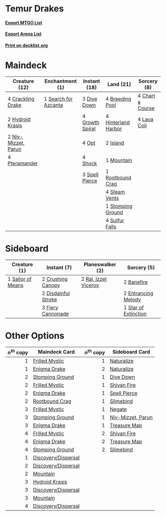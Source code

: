 # Temur Drakes

#### [Export MTGO List](../collection/Temur%20Drakes/Temur%20Drakes.txt)
#### [Export Arena List](../collection/Temur%20Drakes/Temur%20Drakes_arena.txt)
#### [Print on decklist.org](http://decklist.org/?deckmain=4%09Breeding%20Pool%0A4%09Chart%20a%20Course%0A4%09Crackling%20Drake%0A3%09Dive%20Down%0A4%09Growth%20Spiral%0A4%09Hinterland%20Harbor%0A2%09Hydroid%20Krasis%0A2%09Island%0A4%09Lava%20Coil%0A1%09Mountain%0A2%09Niv-Mizzet,%20Parun%0A4%09Opt%0A4%09Pteramander%0A1%09Rootbound%20Crag%0A1%09Search%20for%20Azcanta%0A4%09Shock%0A3%09Spell%20Pierce%0A4%09Steam%20Vents%0A1%09Stomping%20Ground%0A4%09Sulfur%20Falls&deckside=2%09Banefire%0A2%09Crushing%20Canopy%0A2%09Disdainful%20Stroke%0A2%09Entrancing%20Melody%0A3%09Fiery%20Cannonade%0A2%09Ral,%20Izzet%20Viceroy%0A1%09Sailor%20of%20Means%0A1%09Star%20of%20Extinction)
# Maindeck

|                                        Creature (12)                                         |                                        Enchantment (1)                                        |                                       Instant (18)                                       |                                          Land (21)                                           |                                        Sorcery (8)                                        |
|----------------------------------------------------------------------------------------------|-----------------------------------------------------------------------------------------------|------------------------------------------------------------------------------------------|----------------------------------------------------------------------------------------------|-------------------------------------------------------------------------------------------|
|4 [Crackling Drake](http://gatherer.wizards.com/Pages/Card/Details.aspx?multiverseid=452913)  |1 [Search for Azcanta](http://gatherer.wizards.com/Pages/Card/Details.aspx?multiverseid=435226)|3 [Dive Down](http://gatherer.wizards.com/Pages/Card/Details.aspx?multiverseid=435205)    |4 [Breeding Pool](http://gatherer.wizards.com/Pages/Card/Details.aspx?multiverseid=97088)     |4 [Chart a Course](http://gatherer.wizards.com/Pages/Card/Details.aspx?multiverseid=435200)|
|2 [Hydroid Krasis](http://gatherer.wizards.com/Pages/Card/Details.aspx?multiverseid=457327)   |                                                                                               |4 [Growth Spiral](http://gatherer.wizards.com/Pages/Card/Details.aspx?multiverseid=457322)|4 [Hinterland Harbor](http://gatherer.wizards.com/Pages/Card/Details.aspx?multiverseid=443128)|4 [Lava Coil](http://gatherer.wizards.com/Pages/Card/Details.aspx?multiverseid=452858)     |
|2 [Niv-Mizzet, Parun](http://gatherer.wizards.com/Pages/Card/Details.aspx?multiverseid=452942)|                                                                                               |4 [Opt](http://gatherer.wizards.com/Pages/Card/Details.aspx?multiverseid=442948)          |2 [Island](http://gatherer.wizards.com/Pages/Card/Details.aspx?multiverseid=439857)           |                                                                                           |
|4 [Pteramander](http://gatherer.wizards.com/Pages/Card/Details.aspx?multiverseid=457191)      |                                                                                               |4 [Shock](http://gatherer.wizards.com/Pages/Card/Details.aspx?multiverseid=129732)        |1 [Mountain](http://gatherer.wizards.com/Pages/Card/Details.aspx?multiverseid=439859)         |                                                                                           |
|                                                                                              |                                                                                               |3 [Spell Pierce](http://gatherer.wizards.com/Pages/Card/Details.aspx?multiverseid=425876) |1 [Rootbound Crag](http://gatherer.wizards.com/Pages/Card/Details.aspx?multiverseid=420934)   |                                                                                           |
|                                                                                              |                                                                                               |                                                                                          |4 [Steam Vents](http://gatherer.wizards.com/Pages/Card/Details.aspx?multiverseid=405109)      |                                                                                           |
|                                                                                              |                                                                                               |                                                                                          |1 [Stomping Ground](http://gatherer.wizards.com/Pages/Card/Details.aspx?multiverseid=405110)  |                                                                                           |
|                                                                                              |                                                                                               |                                                                                          |4 [Sulfur Falls](http://gatherer.wizards.com/Pages/Card/Details.aspx?multiverseid=443135)     |                                                                                           |


# Sideboard

|                                        Creature (1)                                        |                                         Instant (7)                                          |                                       Planeswalker (2)                                        |                                          Sorcery (5)                                          |
|--------------------------------------------------------------------------------------------|----------------------------------------------------------------------------------------------|-----------------------------------------------------------------------------------------------|-----------------------------------------------------------------------------------------------|
|1 [Sailor of Means](http://gatherer.wizards.com/Pages/Card/Details.aspx?multiverseid=439706)|2 [Crushing Canopy](http://gatherer.wizards.com/Pages/Card/Details.aspx?multiverseid=452876)  |2 [Ral, Izzet Viceroy](http://gatherer.wizards.com/Pages/Card/Details.aspx?multiverseid=452945)|2 [Banefire](http://gatherer.wizards.com/Pages/Card/Details.aspx?multiverseid=186613)          |
|                                                                                            |2 [Disdainful Stroke](http://gatherer.wizards.com/Pages/Card/Details.aspx?multiverseid=420705)|                                                                                               |2 [Entrancing Melody](http://gatherer.wizards.com/Pages/Card/Details.aspx?multiverseid=435207) |
|                                                                                            |3 [Fiery Cannonade](http://gatherer.wizards.com/Pages/Card/Details.aspx?multiverseid=435297)  |                                                                                               |1 [Star of Extinction](http://gatherer.wizards.com/Pages/Card/Details.aspx?multiverseid=435315)|


# Other Options

|*n*<sup>th</sup> copy|                                        Maindeck Card                                         |*n*<sup>th</sup> copy|                                       Sideboard Card                                       |
|--------------------:|----------------------------------------------------------------------------------------------|--------------------:|--------------------------------------------------------------------------------------------|
|                    1|[Frilled Mystic](http://gatherer.wizards.com/Pages/Card/Details.aspx?multiverseid=457318)     |                    1|[Naturalize](http://gatherer.wizards.com/Pages/Card/Details.aspx?multiverseid=129656)       |
|                    1|[Enigma Drake](http://gatherer.wizards.com/Pages/Card/Details.aspx?multiverseid=426900)       |                    2|[Naturalize](http://gatherer.wizards.com/Pages/Card/Details.aspx?multiverseid=129656)       |
|                    2|[Stomping Ground](http://gatherer.wizards.com/Pages/Card/Details.aspx?multiverseid=405110)    |                    1|[Dive Down](http://gatherer.wizards.com/Pages/Card/Details.aspx?multiverseid=435205)        |
|                    2|[Frilled Mystic](http://gatherer.wizards.com/Pages/Card/Details.aspx?multiverseid=457318)     |                    1|[Shivan Fire](http://gatherer.wizards.com/Pages/Card/Details.aspx?multiverseid=443030)      |
|                    2|[Enigma Drake](http://gatherer.wizards.com/Pages/Card/Details.aspx?multiverseid=426900)       |                    1|[Spell Pierce](http://gatherer.wizards.com/Pages/Card/Details.aspx?multiverseid=425876)     |
|                    2|[Rootbound Crag](http://gatherer.wizards.com/Pages/Card/Details.aspx?multiverseid=420934)     |                    1|[Slimebind](http://gatherer.wizards.com/Pages/Card/Details.aspx?multiverseid=457198)        |
|                    3|[Frilled Mystic](http://gatherer.wizards.com/Pages/Card/Details.aspx?multiverseid=457318)     |                    1|[Negate](http://gatherer.wizards.com/Pages/Card/Details.aspx?multiverseid=423707)           |
|                    3|[Stomping Ground](http://gatherer.wizards.com/Pages/Card/Details.aspx?multiverseid=405110)    |                    1|[Niv-Mizzet, Parun](http://gatherer.wizards.com/Pages/Card/Details.aspx?multiverseid=452942)|
|                    3|[Enigma Drake](http://gatherer.wizards.com/Pages/Card/Details.aspx?multiverseid=426900)       |                    1|[Treasure Map](http://gatherer.wizards.com/Pages/Card/Details.aspx?multiverseid=435410)     |
|                    4|[Frilled Mystic](http://gatherer.wizards.com/Pages/Card/Details.aspx?multiverseid=457318)     |                    2|[Shivan Fire](http://gatherer.wizards.com/Pages/Card/Details.aspx?multiverseid=443030)      |
|                    4|[Enigma Drake](http://gatherer.wizards.com/Pages/Card/Details.aspx?multiverseid=426900)       |                    2|[Treasure Map](http://gatherer.wizards.com/Pages/Card/Details.aspx?multiverseid=435410)     |
|                    4|[Stomping Ground](http://gatherer.wizards.com/Pages/Card/Details.aspx?multiverseid=405110)    |                    2|[Slimebind](http://gatherer.wizards.com/Pages/Card/Details.aspx?multiverseid=457198)        |
|                    1|[Discovery/Dispersal](http://gatherer.wizards.com/Pages/Card/Details.aspx?multiverseid=452973)|                     |                                                                                            |
|                    2|[Discovery/Dispersal](http://gatherer.wizards.com/Pages/Card/Details.aspx?multiverseid=452973)|                     |                                                                                            |
|                    2|[Mountain](http://gatherer.wizards.com/Pages/Card/Details.aspx?multiverseid=439859)           |                     |                                                                                            |
|                    3|[Hydroid Krasis](http://gatherer.wizards.com/Pages/Card/Details.aspx?multiverseid=457327)     |                     |                                                                                            |
|                    3|[Discovery/Dispersal](http://gatherer.wizards.com/Pages/Card/Details.aspx?multiverseid=452973)|                     |                                                                                            |
|                    3|[Mountain](http://gatherer.wizards.com/Pages/Card/Details.aspx?multiverseid=439859)           |                     |                                                                                            |
|                    4|[Discovery/Dispersal](http://gatherer.wizards.com/Pages/Card/Details.aspx?multiverseid=452973)|                     |                                                                                            |

